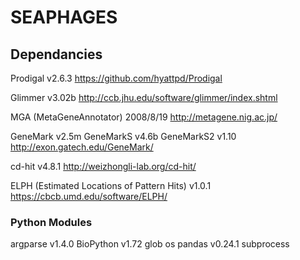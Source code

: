 # SEAPHAGES

## Dependancies
Prodigal v2.6.3
https://github.com/hyattpd/Prodigal


Glimmer v3.02b
http://ccb.jhu.edu/software/glimmer/index.shtml


MGA (MetaGeneAnnotator) 2008/8/19
http://metagene.nig.ac.jp/


GeneMark v2.5m
GeneMarkS v4.6b
GeneMarkS2 v1.10
http://exon.gatech.edu/GeneMark/


cd-hit v4.8.1
http://weizhongli-lab.org/cd-hit/


ELPH (Estimated Locations of Pattern Hits) v1.0.1
https://cbcb.umd.edu/software/ELPH/

### Python Modules
argparse v1.4.0
BioPython v1.72
glob
os
pandas v0.24.1
subprocess
